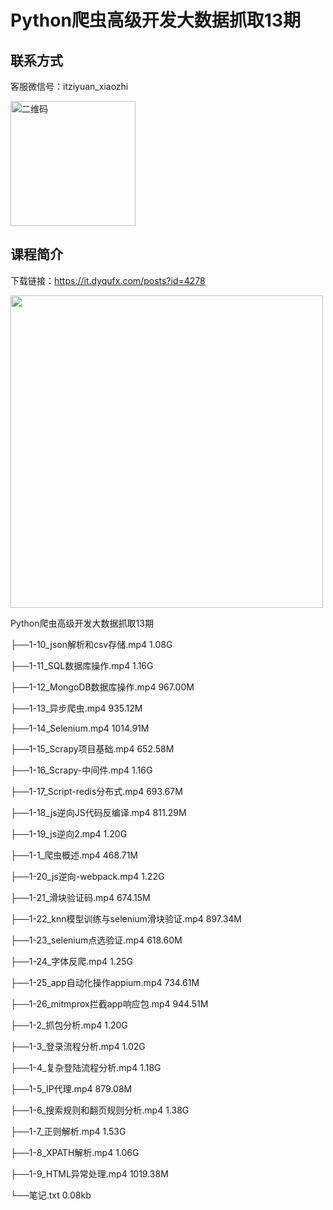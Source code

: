 # Python爬虫高级开发大数据抓取13期

## 联系方式

客服微信号：itziyuan_xiaozhi

<img src="https://ziyuanyun.oss-cn-guangzhou.aliyuncs.com/common/20240614073449/666b82192834a.jpg" width="200" height="200" alt="二维码">

## 课程简介

下载链接：https://it.dyqufx.com/posts?id=4278

<img src="https://ziyuanyun.oss-cn-guangzhou.aliyuncs.com/yun/20240721073022/669c488ef0b24.jpg" width="500" alt="">

  

 Python爬虫高级开发大数据抓取13期

 ├──1-10_json解析和csv存储.mp4 1.08G

 ├──1-11_SQL数据库操作.mp4 1.16G

 ├──1-12_MongoDB数据库操作.mp4 967.00M

 ├──1-13_异步爬虫.mp4 935.12M

 ├──1-14_Selenium.mp4 1014.91M

 ├──1-15_Scrapy项目基础.mp4 652.58M

 ├──1-16_Scrapy-中间件.mp4 1.16G

 ├──1-17_Script-redis分布式.mp4 693.67M

 ├──1-18_js逆向JS代码反编译.mp4 811.29M

 ├──1-19_js逆向2.mp4 1.20G

 ├──1-1_爬虫概述.mp4 468.71M

 ├──1-20_js逆向-webpack.mp4 1.22G

 ├──1-21_滑块验证码.mp4 674.15M

 ├──1-22_knn模型训练与selenium滑块验证.mp4 897.34M

 ├──1-23_selenium点选验证.mp4 618.60M

 ├──1-24_字体反爬.mp4 1.25G

 ├──1-25_app自动化操作appium.mp4 734.61M

 ├──1-26_mitmprox拦截app响应包.mp4 944.51M

 ├──1-2_抓包分析.mp4 1.20G

 ├──1-3_登录流程分析.mp4 1.02G

 ├──1-4_复杂登陆流程分析.mp4 1.18G

 ├──1-5_IP代理.mp4 879.08M

 ├──1-6_搜索规则和翻页规则分析.mp4 1.38G

 ├──1-7_正则解析.mp4 1.53G

 ├──1-8_XPATH解析.mp4 1.06G

 ├──1-9_HTML异常处理.mp4 1019.38M

 └──笔记.txt 0.08kb

  
